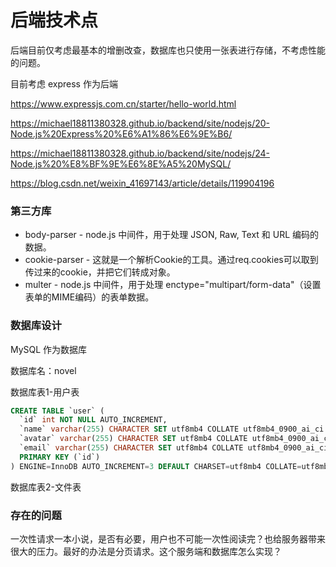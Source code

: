 # 后端技术点

后端目前仅考虑最基本的增删改查，数据库也只使用一张表进行存储，不考虑性能的问题。

目前考虑 express 作为后端

https://www.expressjs.com.cn/starter/hello-world.html

https://michael18811380328.github.io/backend/site/nodejs/20-Node.js%20Express%20%E6%A1%86%E6%9E%B6/

https://michael18811380328.github.io/backend/site/nodejs/24-Node.js%20%E8%BF%9E%E6%8E%A5%20MySQL/

https://blog.csdn.net/weixin_41697143/article/details/119904196

### 第三方库

- body-parser - node.js 中间件，用于处理 JSON, Raw, Text 和 URL 编码的数据。
- cookie-parser - 这就是一个解析Cookie的工具。通过req.cookies可以取到传过来的cookie，并把它们转成对象。
- multer - node.js 中间件，用于处理 enctype="multipart/form-data"（设置表单的MIME编码）的表单数据。

### 数据库设计

MySQL 作为数据库

数据库名：novel

数据库表1-用户表

~~~sql
CREATE TABLE `user` (
  `id` int NOT NULL AUTO_INCREMENT,
  `name` varchar(255) CHARACTER SET utf8mb4 COLLATE utf8mb4_0900_ai_ci DEFAULT NULL,
  `avatar` varchar(255) CHARACTER SET utf8mb4 COLLATE utf8mb4_0900_ai_ci DEFAULT NULL,
  `email` varchar(255) CHARACTER SET utf8mb4 COLLATE utf8mb4_0900_ai_ci DEFAULT NULL,
  PRIMARY KEY (`id`)
) ENGINE=InnoDB AUTO_INCREMENT=3 DEFAULT CHARSET=utf8mb4 COLLATE=utf8mb4_0900_ai_ci;
~~~

数据库表2-文件表

### 存在的问题

一次性请求一本小说，是否有必要，用户也不可能一次性阅读完？也给服务器带来很大的压力。最好的办法是分页请求。这个服务端和数据库怎么实现？
